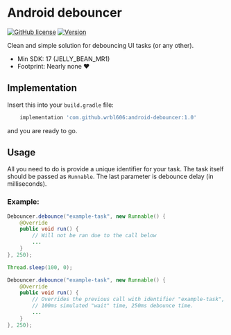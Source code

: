 # Android debouncer

[![GitHub license](https://img.shields.io/badge/license-MIT-blue.svg)](https://raw.githubusercontent.com/wrbl606/android-debouncer/master/LICENSE)
[![Version](https://api.bintray.com/packages/wrbl606/maven/debouncer/images/download.svg) ](https://bintray.com/wrbl606/maven/android-debouncer/_latestVersion)

Clean and simple solution for debouncing UI tasks (or any other).

* Min SDK: 17 (JELLY_BEAN_MR1)
* Footprint: Nearly none ♥

## Implementation
Insert this into your `build.gradle` file:
```gradle
    implementation 'com.github.wrbl606:android-debouncer:1.0'
```
and you are ready to go.

## Usage

All you need to do is provide a unique identifier for your task. The task itself should be passed as `Runnable`.
The last parameter is debounce delay (in milliseconds).

### Example:
```java
Debouncer.debounce("example-task", new Runnable() {
    @Override
    public void run() {
        // Will not be ran due to the call below
        ...
    }
}, 250);

Thread.sleep(100, 0);

Debouncer.debounce("example-task", new Runnable() {
    @Override
    public void run() {
        // Overrides the previous call with identifier "example-task", running after approx. 350ms.
        // 100ms simulated "wait" time, 250ms debounce time.
        ...
    }
}, 250);
```
